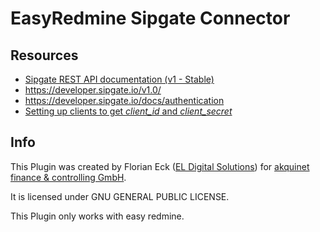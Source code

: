 # EasyRedmine Sipgate Connector

## Resources

- [Sipgate REST API documentation (v1 - Stable)](https://api.sipgate.com/v1/doc)
- https://developer.sipgate.io/v1.0/
- https://developer.sipgate.io/docs/authentication
- [Setting up clients to get _client_id_ and _client_secret_](https://api.sipgate.com/developer)
  
  

## Info

This Plugin was created by Florian Eck ([EL Digital Solutions](http://www.el-digital.de)) for [akquinet finance & controlling GmbH](http://www.akquinet.de/).

It is licensed under GNU GENERAL PUBLIC LICENSE.

This Plugin only works with easy redmine.
